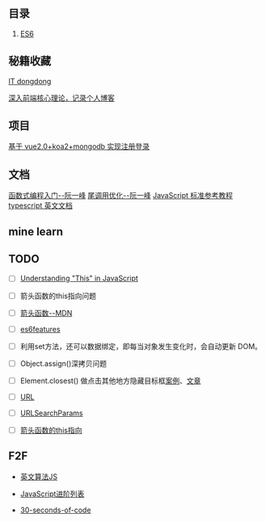 ## 目录

1. [ES6](https://github.com/HurricaneTBS/nodejs/blob/80a98eb536153de750779153d407f3cf515ab552/es/readme.md)

## 秘籍收藏

[IT dongdong](https://docs.itdongdong.com/collection/index.html)

[深入前端核心理论，记录个人博客](https://github.com/simon9124/my_demos)

## 项目

[基于 vue2.0+koa2+mongodb 实现注册登录](https://github.com/stzhongjie/vue-login)

## 文档

[函数式编程入门--阮一峰](https://www.ruanyifeng.com/blog/2017/02/fp-tutorial.html)
[尾调用优化--阮一峰](http://www.ruanyifeng.com/blog/2015/04/tail-call.html)
[JavaScript 标准参考教程](http://javascript.ruanyifeng.com/#toc3)
[typescript 英文文档](https://www.typescriptlang.org/docs/handbook/2/objects.html)
## mine learn


## TODO

- [ ] [Understanding "This" in JavaScript](https://www.codementor.io/@dariogarciamoya/understanding--this--in-javascript-du1084lyn?icn=post-8i1jca6jp&ici=post-du1084lyn)
- [ ] 箭头函数的this指向问题
- [ ] [箭头函数--MDN](https://developer.mozilla.org/zh-CN/docs/Web/JavaScript/Reference/Functions/Arrow_functions)
- [ ] [es6features](https://github.com/lukehoban/es6features#arrows)
- [ ] 利用set方法，还可以数据绑定，即每当对象发生变化时，会自动更新 DOM。
- [ ] Object.assign()深拷贝问题
- [ ] Element.closest() 做点击其他地方隐藏目标框[案例](https://codepen.io/StrengthandFreedom/pen/1fc445ec99603fe7c1d42d467f3add4c)、[文章](https://techstacker.com/close-modal-click-outside-vanilla-javascript/)

- [ ] [URL](https://developer.mozilla.org/zh-CN/docs/Web/API/URL)
- [ ] [URLSearchParams](https://developer.mozilla.org/zh-CN/docs/Web/API/URLSearchParams)

- [ ] [箭头函数的this指向](https://segmentfault.com/a/1190000010680814)




## F2F

- [英文算法JS](https://github.com/sohamkamani/javascript-design-patterns-for-humans/blob/master/README.md)
- [JavaScript进阶列表](https://github.com/luan0ap/javascript-questions/blob/master/zh-CN/README-zh_CN.md)

- [30-seconds-of-code](https://github.com/luan0ap/30-seconds-of-code#speech-synthesis-experimental)